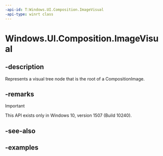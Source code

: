 ```yaml
---
-api-id: T:Windows.UI.Composition.ImageVisual
-api-type: winrt class
---
```


# Windows.UI.Composition.ImageVisual

<!--
public sealed class ImageVisual : Windows.UI.Composition.ContainerVisual
-->


## -description

Represents a visual tree node that is the root of a CompositionImage.

## -remarks

> [!IMPORTANT]
> This API exists only in Windows 10, version 1507 (Build 10240).

## -see-also

## -examples


